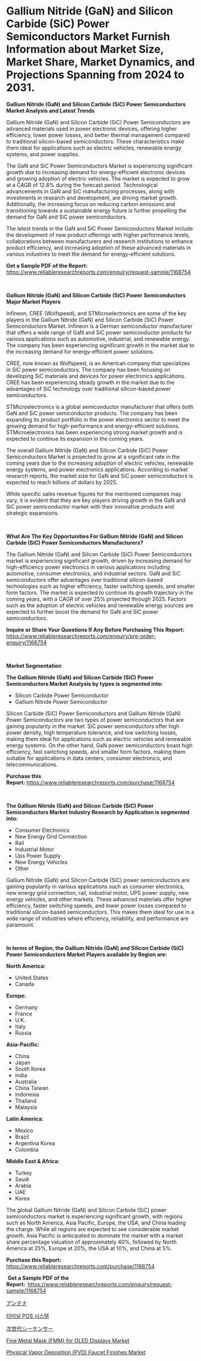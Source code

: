<p><h1>Gallium Nitride (GaN) and Silicon Carbide (SiC) Power Semiconductors Market Furnish Information about Market Size, Market Share, Market Dynamics, and Projections Spanning from 2024 to 2031.</h1></p><p><strong>Gallium Nitride (GaN) and Silicon Carbide (SiC) Power Semiconductors Market Analysis and Latest Trends</strong></p>
<p><p>Gallium Nitride (GaN) and Silicon Carbide (SiC) Power Semiconductors are advanced materials used in power electronic devices, offering higher efficiency, lower power losses, and better thermal management compared to traditional silicon-based semiconductors. These characteristics make them ideal for applications such as electric vehicles, renewable energy systems, and power supplies.</p><p>The GaN and SiC Power Semiconductors Market is experiencing significant growth due to increasing demand for energy-efficient electronic devices and growing adoption of electric vehicles. The market is expected to grow at a CAGR of 12.8% during the forecast period. Technological advancements in GaN and SiC manufacturing processes, along with investments in research and development, are driving market growth. Additionally, the increasing focus on reducing carbon emissions and transitioning towards a sustainable energy future is further propelling the demand for GaN and SiC power semiconductors.</p><p>The latest trends in the GaN and SiC Power Semiconductors Market include the development of new product offerings with higher performance levels, collaborations between manufacturers and research institutions to enhance product efficiency, and increasing adoption of these advanced materials in various industries to meet the demand for energy-efficient solutions.</p></p>
<p><strong>Get a Sample PDF of the Report:&nbsp;</strong> <a href="https://www.reliableresearchreports.com/enquiry/request-sample/1168754">https://www.reliableresearchreports.com/enquiry/request-sample/1168754</a></p>
<p>&nbsp;</p>
<p><strong>Gallium Nitride (GaN) and Silicon Carbide (SiC) Power Semiconductors Major Market Players</strong></p>
<p><p>Infineon, CREE (Wolfspeed), and STMicroelectronics are some of the key players in the Gallium Nitride (GaN) and Silicon Carbide (SiC) Power Semiconductors Market. Infineon is a German semiconductor manufacturer that offers a wide range of GaN and SiC power semiconductor products for various applications such as automotive, industrial, and renewable energy. The company has been experiencing significant growth in the market due to the increasing demand for energy-efficient power solutions.</p><p>CREE, now known as Wolfspeed, is an American company that specializes in SiC power semiconductors. The company has been focusing on developing SiC materials and devices for power electronics applications. CREE has been experiencing steady growth in the market due to the advantages of SiC technology over traditional silicon-based power semiconductors.</p><p>STMicroelectronics is a global semiconductor manufacturer that offers both GaN and SiC power semiconductor products. The company has been expanding its product portfolio in the power electronics sector to meet the growing demand for high-performance and energy-efficient solutions. STMicroelectronics has been experiencing strong market growth and is expected to continue its expansion in the coming years.</p><p>The overall Gallium Nitride (GaN) and Silicon Carbide (SiC) Power Semiconductors Market is projected to grow at a significant rate in the coming years due to the increasing adoption of electric vehicles, renewable energy systems, and power electronics applications. According to market research reports, the market size for GaN and SiC power semiconductors is expected to reach billions of dollars by 2025.</p><p>While specific sales revenue figures for the mentioned companies may vary, it is evident that they are key players driving growth in the GaN and SiC power semiconductor market with their innovative products and strategic expansions.</p></p>
<p>&nbsp;</p>
<p><strong>What Are The Key Opportunities For Gallium Nitride (GaN) and Silicon Carbide (SiC) Power Semiconductors Manufacturers?</strong></p>
<p><p>The Gallium Nitride (GaN) and Silicon Carbide (SiC) Power Semiconductors market is experiencing significant growth, driven by increasing demand for high-efficiency power electronics in various applications including automotive, consumer electronics, and industrial sectors. GaN and SiC semiconductors offer advantages over traditional silicon-based technologies such as higher efficiency, faster switching speeds, and smaller form factors. The market is expected to continue its growth trajectory in the coming years, with a CAGR of over 25% projected through 2025. Factors such as the adoption of electric vehicles and renewable energy sources are expected to further boost the demand for GaN and SiC power semiconductors.</p></p>
<p><strong>Inquire or Share Your Questions If Any Before Purchasing This Report:</strong> <a href="https://www.reliableresearchreports.com/enquiry/pre-order-enquiry/1168754">https://www.reliableresearchreports.com/enquiry/pre-order-enquiry/1168754</a></p>
<p>&nbsp;</p>
<p><strong>Market Segmentation</strong></p>
<p><strong>The Gallium Nitride (GaN) and Silicon Carbide (SiC) Power Semiconductors Market Analysis by types is segmented into:</strong></p>
<p><ul><li>Silicon Carbide Power Semiconductor</li><li>Gallium Nitride Power Semiconductor</li></ul></p>
<p><p>Silicon Carbide (SiC) Power Semiconductors and Gallium Nitride (GaN) Power Semiconductors are two types of power semiconductors that are gaining popularity in the market. SiC power semiconductors offer high power density, high temperature tolerance, and low switching losses, making them ideal for applications such as electric vehicles and renewable energy systems. On the other hand, GaN power semiconductors boast high efficiency, fast switching speeds, and smaller form factors, making them suitable for applications in data centers, consumer electronics, and telecommunications.</p></p>
<p><strong>Purchase this Report:&nbsp;</strong><a href="https://www.reliableresearchreports.com/purchase/1168754">https://www.reliableresearchreports.com/purchase/1168754</a></p>
<p>&nbsp;</p>
<p><strong>The Gallium Nitride (GaN) and Silicon Carbide (SiC) Power Semiconductors Market Industry Research by Application is segmented into:</strong></p>
<p><ul><li>Consumer Electronics</li><li>New Energy Grid Connection</li><li>Rail</li><li>Industrial Motor</li><li>Ups Power Supply</li><li>New Energy Vehicles</li><li>Other</li></ul></p>
<p><p>Gallium Nitride (GaN) and Silicon Carbide (SiC) power semiconductors are gaining popularity in various applications such as consumer electronics, new energy grid connection, rail, industrial motor, UPS power supply, new energy vehicles, and other markets. These advanced materials offer higher efficiency, faster switching speeds, and lower power losses compared to traditional silicon-based semiconductors. This makes them ideal for use in a wide range of industries where efficiency, reliability, and performance are paramount.</p></p>
<p>&nbsp;</p>
<p><strong>In terms of Region, the Gallium Nitride (GaN) and Silicon Carbide (SiC) Power Semiconductors Market Players available by Region are:</strong></p>
<p>
    <p> <strong> North America: </strong>
        <ul>
            <li>United States</li>
            <li>Canada</li>
        </ul>
        </p> 
    <p> <strong> Europe: </strong>
        <ul>
            <li>Germany</li>
            <li>France</li>
            <li>U.K.</li>
            <li>Italy</li>
            <li>Russia</li>
        </ul>
        </p> 
    <p> <strong> Asia-Pacific: </strong>
        <ul>
            <li>China</li>
            <li>Japan</li>
            <li>South Korea</li>
            <li>India</li>
            <li>Australia</li>
            <li>China Taiwan</li>
            <li>Indonesia</li>
            <li>Thailand</li>
            <li>Malaysia</li>
        </ul>
        </p> 
    <p> <strong> Latin America: </strong>
        <ul>
            <li>Mexico</li>
            <li>Brazil</li>
            <li>Argentina Korea</li>
            <li>Colombia</li>
        </ul>
        </p> 
    <p> <strong> Middle East & Africa: </strong>
        <ul>
            <li>Turkey</li>
            <li>Saudi</li>
            <li>Arabia</li>
            <li>UAE</li>
            <li>Korea</li>
        </ul>
    </p>
    </p>
<p><p>The global Gallium Nitride (GaN) and Silicon Carbide (SiC) power semiconductors market is experiencing significant growth, with regions such as North America, Asia Pacific, Europe, the USA, and China leading the charge. While all regions are expected to see considerable market growth, Asia Pacific is anticipated to dominate the market with a market share percentage valuation of approximately 40%, followed by North America at 25%, Europe at 20%, the USA at 10%, and China at 5%.</p></p>
<p><strong>Purchase this Report: </strong><a href="https://www.reliableresearchreports.com/purchase/1168754">https://www.reliableresearchreports.com/purchase/1168754</a></p>
<p>&nbsp;<strong>Get a Sample PDF of the Report:&nbsp;&nbsp;</strong><a href="https://www.reliableresearchreports.com/enquiry/request-sample/1168754">https://www.reliableresearchreports.com/enquiry/request-sample/1168754</a></p>
<p><strong></strong></p>
<p><p><a href="https://medium.com/@rebekaanderson14/%E3%82%A2%E3%83%B3%E3%83%86%E3%83%8A%E5%B8%82%E5%A0%B4%E3%81%AF-%E5%B8%82%E5%A0%B4%E3%82%B7%E3%82%A7%E3%82%A2-%E3%82%B5%E3%82%A4%E3%82%BA-2031%E5%B9%B4%E3%81%BE%E3%81%A7%E3%81%AE%E4%BA%88%E6%B8%AC%E3%81%AB%E7%84%A6%E7%82%B9%E3%82%92%E5%BD%93%E3%81%A6%E3%81%A6%E3%81%84%E3%81%BE%E3%81%99-2992a8e67326">アンテナ</a></p><p><a href="https://github.com/akzkkws047661437/Market-Research-Report-List-1/blob/main/451561513443.md">터미널 POS 시스템</a></p><p><a href="https://github.com/lrlmopnhwd79300/Market-Research-Report-List-1/blob/main/219710114313.md">次世代シーケンサー</a></p><p><a href="https://github.com/Hazelklievgspy6vdcsmu106w/Market-Research-Report-List-1/blob/main/fine-metal-mask-fmm-for-oled-displays-market.md">Fine Metal Mask (FMM) for OLED Displays Market</a></p><p><a href="https://www.linkedin.com/pulse/physical-vapor-deposition-pvd-faucet-finishes-market-size-global-idwxc?trackingId=maa1TziV8VaiDMYT3OI8NA%3D%3D">Physical Vapor Deposition (PVD) Faucet Finishes Market</a></p></p>